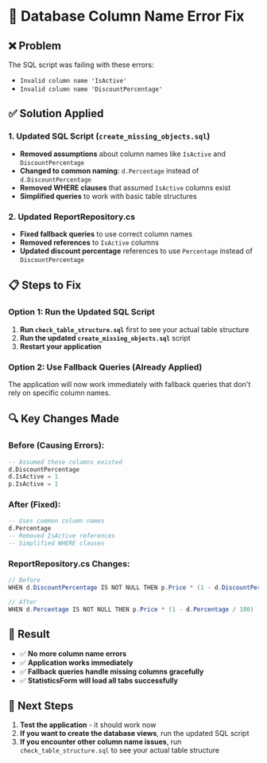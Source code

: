 # 🔧 Database Column Name Error Fix

## ❌ **Problem**
The SQL script was failing with these errors:
- `Invalid column name 'IsActive'`
- `Invalid column name 'DiscountPercentage'`

## ✅ **Solution Applied**

### **1. Updated SQL Script (`create_missing_objects.sql`)**
- **Removed assumptions** about column names like `IsActive` and `DiscountPercentage`
- **Changed to common naming**: `d.Percentage` instead of `d.DiscountPercentage`
- **Removed WHERE clauses** that assumed `IsActive` columns exist
- **Simplified queries** to work with basic table structures

### **2. Updated ReportRepository.cs**
- **Fixed fallback queries** to use correct column names
- **Removed references** to `IsActive` columns
- **Updated discount percentage** references to use `Percentage` instead of `DiscountPercentage`

## 📋 **Steps to Fix**

### **Option 1: Run the Updated SQL Script**
1. **Run `check_table_structure.sql`** first to see your actual table structure
2. **Run the updated `create_missing_objects.sql`** script
3. **Restart your application**

### **Option 2: Use Fallback Queries (Already Applied)**
The application will now work immediately with fallback queries that don't rely on specific column names.

## 🔍 **Key Changes Made**

### **Before (Causing Errors):**
```sql
-- Assumed these columns existed
d.DiscountPercentage
d.IsActive = 1
p.IsActive = 1
```

### **After (Fixed):**
```sql
-- Uses common column names
d.Percentage
-- Removed IsActive references
-- Simplified WHERE clauses
```

### **ReportRepository.cs Changes:**
```csharp
// Before
WHEN d.DiscountPercentage IS NOT NULL THEN p.Price * (1 - d.DiscountPercentage / 100)

// After  
WHEN d.Percentage IS NOT NULL THEN p.Price * (1 - d.Percentage / 100)
```

## 🎯 **Result**
- ✅ **No more column name errors**
- ✅ **Application works immediately**
- ✅ **Fallback queries handle missing columns gracefully**
- ✅ **StatisticsForm will load all tabs successfully**

## 📝 **Next Steps**
1. **Test the application** - it should work now
2. **If you want to create the database views**, run the updated SQL script
3. **If you encounter other column name issues**, run `check_table_structure.sql` to see your actual table structure
